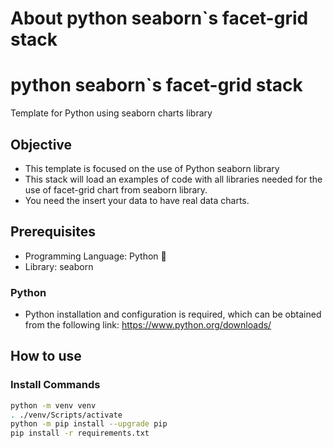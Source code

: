 # About python seaborn`s facet-grid stack

# python seaborn`s facet-grid stack

Template for Python using seaborn charts library

## Objective
* This template is focused on the use of Python seaborn library
* This stack will load an examples of code with all libraries needed for the use of facet-grid chart from seaborn library.
* You need the insert your data to have real data charts.

## Prerequisites
- Programming Language: Python :snake:
- Library: seaborn


### Python
- Python installation and configuration is required, which can be obtained from the following link: https://www.python.org/downloads/



## How to use

### Install Commands

```bash
python -m venv venv
. ./venv/Scripts/activate
python -m pip install --upgrade pip
pip install -r requirements.txt

  
```